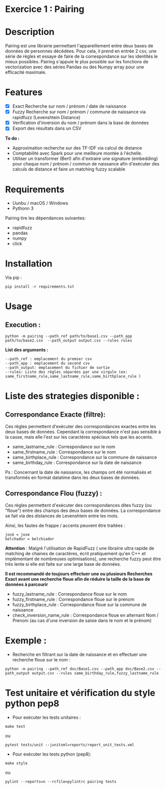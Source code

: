 # Exercice 1 : Pairing

# Description 

Pairing est une librairie permettant l'appareillement entre deux bases de données de personnes décédées.
Pour cela, il prend en entrée 2 csv, une série de règles et essaye de faire de la correspondance sur les identités le mieux possibles.
Pairing s'appuie le plus possible sur les fonctions de vectorization avec des séries Pandas ou des Numpy array pour une efficacité maximale.


# Features

- [x] Exact Recherche sur nom / prénom / date de naissance
- [x] Fuzzy Recherche sur nom / prénom / commune de naissance via rapidfuzz (Levenshtein Distance)
- [x] Verification d'inversion du nom / prénom dans la base de données
- [x] Export des résultats dans un CSV

**To do :**
-  Approximation recherche sur des TF-IDF via calcul de distance
-  Comptabilité avec Spark pour une meilleure montée à l'échelle.
-  Utiliser un transformer (Bert) afin d'extraire une signature (embedding) pour chaque nom / prénom / commun de naissance afin d'exécuter des calculs de distance et faire un matching fuzzy scalable 



# Requirements

- Uunbu / macOS / Windows
- Pythonn 3

Pairing tire les dépendances suivantes:
- rapidfuzz
- pandas
- numpy
- click


# Installation

Via pip :
```
pip install -r requirements.txt
```


# Usage

## Execution :

```
python -m pairing --path_ref path/to/base1.csv --path_app path/to/base2.csv  --path_output output.csv --rules rules
```

**List des arguments :**
```
--path_ref : emplacement du premier csv
--path_app : emplacement du second csv
--path_output: emplacement du fichier de sortie
--rules: Liste des règles séparées par une virgule (ex: same_firstname_rule,same_lastname_rule,same_birthplace_rule )
```

# Liste des strategies disponible :

## Correspondance Exacte (filtre):

Ces règles permettent d'exécuter des correspondances exactes entre les deux bases de données.
Cependant la correspondance n'est pas sensible à la casse, mais elle l'est sur les caractères spéciaux tels que les accents.

- same_lastname_rule : Correspondance sur le nom
- same_firstname_rule : Correspondance sur le nom
- same_birthplace_rule : Correspondance sur la commune de naissance
- same_birthday_rule : Correspondance sur la date de naissance

Ps : Concernant la date de naissance, les champs ont été normalisés et transformés en format datatime dans les deux bases de données.

## Correspondance Flou (fuzzy) :

Ces règles permettent d'exécuter des correspondances dites fuzzy (ou "floue") entre des champs des deux bases de données. La correspondance se fait via des distances de Levenshtein entre les mots.

Ainsi, les fautes de frappe / accents peuvent être traitées :
```
josé = jose
belchador = belchiador 
```

**Attention** : Malgré l'utilisation de RapidFuzz ( une librairie ultra rapide de matching de chaines de caractères, écrit pratiquement qu'en C++ et implémentant de nombreuses optimisations), une recherche fuzzy peut être très lente si elle est faite sur une large base de données.

**Il est recommandé de toujours effectuer une ou plusieurs Recherches Exact avant une recherche floue afin de réduire la taille de la base de données à parcourir**

- fuzzy_lastname_rule : Correspondance floue sur le nom
- fuzzy_firstname_rule : Correspondance floue sur le prenom
- fuzzy_birthplace_rule : Correspondance floue sur la commune de naissance
- check_inversion_name_rule : Correspondance floue en alternant Nom / Prenom (au cas d'une inversion de saisie dans le nom et le prénom)

# Exemple :
- Recherche en filtrant sur la date de naissance et en effectuer une recherche floue sur le nom :

```
python -m pairing --path_ref doc/Base1.csv --path_app doc/Base2.csv --path_output output.csv --rules same_birthday_rule,fuzzy_lastname_rule
```


# Test unitaire et vérification du style python pep8

- Pour exécuter les tests unitaires :
```
make test
```
ou

```
pytest tests/unit --junitxml=reports/report_unit_tests.xml
```


- Pour exécuter les tests python (pep8):
```
make style
```

ou
```
pylint --reports=n --rcfile=pylintrc pairing tests
```
